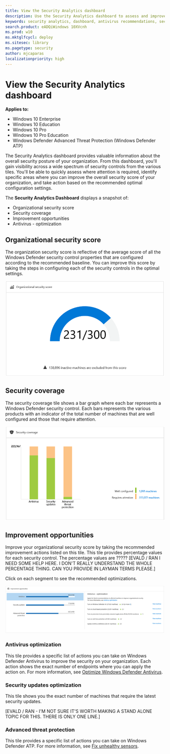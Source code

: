 ```yaml
---
title: View the Security Analytics dashboard
description: Use the Security Analytics dashboard to assess and improve the security state of your organization by analyzing various security control tiles. Use the recommended improvement actions based on the list of machines that need remediation.
keywords: security analytics, dashboard, antivirus recommendations, security control state, security score, score improvement
search.product: eADQiWindows 10XVcnh
ms.prod: w10
ms.mktglfcycl: deploy
ms.sitesec: library
ms.pagetype: security
author: mjcaparas
localizationpriority: high
---
```


# View the Security Analytics dashboard

**Applies to:**

- Windows 10 Enterprise
- Windows 10 Education
- Windows 10 Pro
- Windows 10 Pro Education
- Windows Defender Advanced Threat Protection (Windows Defender ATP)

The Security Analytics dashboard provides valuable information about the overall security posture of your organization. From this dashboard, you'll gain visibility across a wide spectrum of security controls from the various tiles. You'll be able to quickly assess where attention is required, identify specific areas where you can improve the overall security score of your organization, and take action based on the recommended optimal configuration settings.

The **Security Analytics Dashboard** displays a snapshot of:
- Organizational security score
- Security coverage
- Improvement opportunities
- Antivirus - optimization


## Organizational security score
The organization security score is reflective of the average score of all the Windows Defender security control properties that are configured according to the recommended baseline. You can improve this score by taking the steps in configuring each of the security controls in the optimal settings.

![Organizational security score](images/atp-org-sec-score.png)


## Security coverage
The security coverage tile shows a bar graph where each bar represents a Windows Defender security control. Each bars represents the various products with an indicator of the total number of machines that are well configured and those that require attention. 

![Security coverage](images/atp-security-coverage.png)

## Improvement opportunities 
Improve your organizational security score by taking the recommended improvement actions listed on this tile. This tile provides percentage values for each security control. The percentage values are ????? [EVALD / RAN I NEED SOME HELP HERE. I DON'T REALLY UNDERSTAND THE WHOLE PERCENTAGE THING. CAN YOU PROVIDE IN LAYMAN TERMS PLEASE.]

Click on each segment to see the recommended optimizations.

![Improvement oppportunities](images/atp-security-improvements.png)


### Antivirus optimization
This tile provides a specific list of actions you can take on Windows Defender Antivirus to improve the security on your organization. Each action shows the exact number of endpoints where you can apply the action on.  For more information, see [Optimize Windows Defender Antivirus](https://go.microsoft.com/fwlink/p/?linkid=851288).


### Security updates optimization
This tile shows you the exact number of machines that require the latest security updates. 

[EVALD / RAN - I'M NOT SURE IT'S WORTH MAKING A STAND ALONE TOPIC FOR THIS. THERE IS ONLY ONE LINE.]

### Advanced threat protection
This tile provides a specific list of actions you can take on Windows Defender ATP. For more information, see [Fix unhealthy sensors](fix-unhealhty-sensors-windows-defender-advanced-threat-protection.md).
